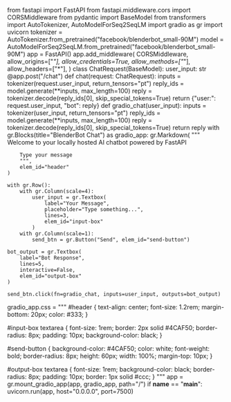 from fastapi import FastAPI
from fastapi.middleware.cors import CORSMiddleware
from pydantic import BaseModel
from transformers import AutoTokenizer, AutoModelForSeq2SeqLM
import gradio as gr
import uvicorn
tokenizer = AutoTokenizer.from_pretrained("facebook/blenderbot_small-90M")
model = AutoModelForSeq2SeqLM.from_pretrained("facebook/blenderbot_small-90M")
app = FastAPI()
app.add_middleware(
    CORSMiddleware,
    allow_origins=["*"],
    allow_credentials=True,
    allow_methods=["*"],
    allow_headers=["*"],
)
class ChatRequest(BaseModel):
    user_input: str
@app.post("/chat")
def chat(request: ChatRequest):
    inputs = tokenizer(request.user_input, return_tensors="pt")
    reply_ids = model.generate(**inputs, max_length=100)
    reply = tokenizer.decode(reply_ids[0], skip_special_tokens=True)
    return {"user:": request.user_input, "bot": reply}
def gradio_chat(user_input):
    inputs = tokenizer(user_input, return_tensors="pt")
    reply_ids = model.generate(**inputs, max_length=100)
    reply = tokenizer.decode(reply_ids[0], skip_special_tokens=True)
    return reply
with gr.Blocks(title="BlenderBot Chat") as gradio_app:
    gr.Markdown(
        """
        Welcome to your locally hosted AI chatbot powered by FastAPI 

        Type your message 
        """,
        elem_id="header"
    )

    with gr.Row():
        with gr.Column(scale=4):
            user_input = gr.Textbox(
                label="Your Message",
                placeholder="Type something...",
                lines=3,
                elem_id="input-box"
            )
        with gr.Column(scale=1):
            send_btn = gr.Button("Send", elem_id="send-button")

    bot_output = gr.Textbox(
        label="Bot Response",
        lines=5,
        interactive=False,
        elem_id="output-box"
    )

    send_btn.click(fn=gradio_chat, inputs=user_input, outputs=bot_output)
gradio_app.css = """
#header {
    text-align: center;
    font-size: 1.2rem;
    margin-bottom: 20px;
    color: #333;
}

#input-box textarea {
    font-size: 1rem;
    border: 2px solid #4CAF50;
    border-radius: 8px;
    padding: 10px;
    background-color: black;
}

#send-button {
    background-color: #4CAF50;
    color: white;
    font-weight: bold;
    border-radius: 8px;
    height: 60px;
    width: 100%;
    margin-top: 10px;
}

#output-box textarea {
    font-size: 1rem;
    background-color: black;
    border-radius: 8px;
    padding: 10px;
    border: 1px solid #ccc;
}
"""
app = gr.mount_gradio_app(app, gradio_app, path="/")
if __name__ == "__main__":
    uvicorn.run(app, host="0.0.0.0", port=7500)


